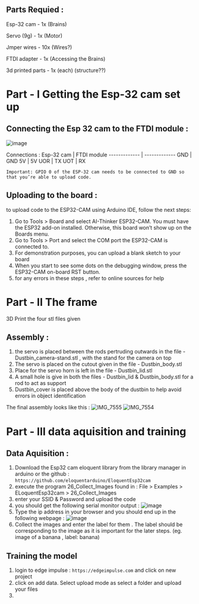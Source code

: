 ## Parts Requied : 

Esp-32 cam    - 1x (Brains) 

Servo (9g)    - 1x (Motor)

Jmper wires   - 10x (Wires?)

FTDI adapter  - 1x (Accessing the Brains)

3d printed parts - 1x (each) (structure??)



# Part - I Getting the Esp-32 cam set up
## Connecting the Esp 32 cam to the FTDI module :
![image](https://github.com/amrith-balaji/Esp-32-cam-smart-dustbin/assets/124582454/3a00c1c8-cc09-4c16-a06a-16e12c017145)

Connections :
Esp-32 cam  | FTDI module 
------------- | -------------
GND | GND
5V  | 5V
UOR | TX
UOT | RX

``` Important: GPIO 0 of the ESP-32 cam needs to be connected to GND so that you’re able to upload code. ```

## Uploading to the board :
to upload code to the ESP32-CAM using Arduino IDE, follow the next steps:

1) Go to Tools > Board and select AI-Thinker ESP32-CAM. You must have the ESP32 add-on installed. Otherwise, this board won’t show up on the Boards menu.
2) Go to Tools > Port and select the COM port the ESP32-CAM is connected to.
3) For demonstration purposes, you can upload a blank sketch to your board
4) When you start to see some dots on the debugging window, press the ESP32-CAM on-board RST button.
5) for any errors in these steps , refer to online sources for help
   
# Part - II The frame
3D Print the four stl files given 
## Assembly :
1) the servo is placed between the rods pertruding outwards in the file - Dustbin_camera-stand.stl , with the stand for the camera on top
2) The servo is placed on the cutout given in the file - Dustbin_body.stl
3) Place for the servo horn is left in the file - Dustbin_lid.stl
4) A small hole is give in both the files - Dustbin_lid & Dustbin_body.stl for a rod to act as support
5) Dustbin_cover is placed above the body of the dustbin to help avoid errors in object identification

The final assembly looks like this :
![IMG_7555](https://github.com/amrith-balaji/Esp-32-cam-smart-dustbin/assets/124582454/16c6623b-a3a0-45db-abc2-5c89150ef906)
![IMG_7554](https://github.com/amrith-balaji/Esp-32-cam-smart-dustbin/assets/124582454/0645c677-f799-4998-b3d8-8f8a20f3097f)

# Part - III data aquisition and training 
## Data Aquisition :
1) Download the Esp32 cam eloquent library from the library manager in arduino or the github : ``` https://github.com/eloquentarduino/EloquentEsp32cam ```
2) execute the program 26_Collect_Images found in : File > Examples > ELoquentEsp32cam > 26_Collect_Images
3) enter your SSID & Password and upload the code
4)  you should get the following serial monitor output : ![image](https://github.com/amrith-balaji/Esp-32-cam-smart-dustbin/assets/124582454/7fc60c0b-c0b6-4349-ac52-cf39c075a1dd)
5)  Type the ip address in your browser and you should end up in the following webpage : ![image](https://github.com/amrith-balaji/Esp-32-cam-smart-dustbin/assets/124582454/e06f542e-66cf-4cc9-bc44-d29c1db4ab3a)
6)  Collect the images and enter the label for them . The label should be corresponding to the image as it is important for the later steps. (eg. image of a banana , label: banana)

## Training the model
1) login to edge impulse : ``` https://edgeimpulse.com ``` and click on new project
2) click on add data. Select upload mode as select a folder and upload your files
3) 

